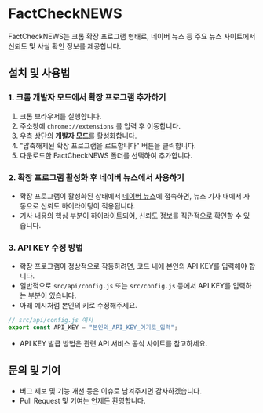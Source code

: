 # FactCheckNEWS

FactCheckNEWS는 크롬 확장 프로그램 형태로, 네이버 뉴스 등 주요 뉴스 사이트에서 신뢰도 및 사실 확인 정보를 제공합니다.

## 설치 및 사용법

### 1. 크롬 개발자 모드에서 확장 프로그램 추가하기

1. 크롬 브라우저를 실행합니다.
2. 주소창에 `chrome://extensions` 를 입력 후 이동합니다.
3. 우측 상단의 **개발자 모드**를 활성화합니다.
4. "압축해제된 확장 프로그램을 로드합니다" 버튼을 클릭합니다.
5. 다운로드한 FactCheckNEWS 폴더를 선택하여 추가합니다.

### 2. 확장 프로그램 활성화 후 네이버 뉴스에서 사용하기

- 확장 프로그램이 활성화된 상태에서 [네이버 뉴스](https://news.naver.com/)에 접속하면, 뉴스 기사 내에서 자동으로 신뢰도 하이라이팅이 적용됩니다.
- 기사 내용의 핵심 부분이 하이라이트되어, 신뢰도 정보를 직관적으로 확인할 수 있습니다.

### 3. API KEY 수정 방법

- 확장 프로그램이 정상적으로 작동하려면, 코드 내에 본인의 API KEY를 입력해야 합니다.
- 일반적으로 `src/api/config.js` 또는 `src/config.js` 등에서 API KEY를 입력하는 부분이 있습니다.
- 아래 예시처럼 본인의 키로 수정해주세요.

```javascript
// src/api/config.js 예시
export const API_KEY = "본인의_API_KEY_여기로_입력";
```

- API KEY 발급 방법은 관련 API 서비스 공식 사이트를 참고하세요.

## 문의 및 기여

- 버그 제보 및 기능 개선 등은 이슈로 남겨주시면 감사하겠습니다.
- Pull Request 및 기여는 언제든 환영합니다.
